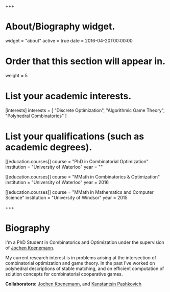 +++
# About/Biography widget.
widget = "about"
active = true
date = 2016-04-20T00:00:00

# Order that this section will appear in.
weight = 5

# List your academic interests.
[interests]
  interests = [
    "Discrete Optimization",
    "Algorithmic Game Theory",
    "Polyhedral Combinatorics"
  ]

# List your qualifications (such as academic degrees).
[[education.courses]]
  course = "PhD in Combinatorial Optimization"
  institution = "University of Waterloo"
  year = ""

[[education.courses]]
  course = "MMath in Combinatorics & Optimization"
  institution = "University of Waterloo"
  year = 2016

[[education.courses]]
  course = "MMath in Mathematics and Computer Science"
  institution = "University of Windsor"
  year = 2015
 
+++

# Biography
I'm a PhD Student in Combinatorics and Optimization under the supervision of [Jochen Koenemann](http://www.math.uwaterloo.ca/~jochen/).

My current research interest is in problems arising at the intersection of combinatorial optimization and game theory. In the past I've worked on polyhedral descriptions of stable matching, and on efficient computation of solution concepts for combinatorial cooperative games.

**Collaborators:** [Jochen Koenemann](http://www.math.uwaterloo.ca/~jochen/), and [Kanstantsin Pashkovich](https://kanstantsinpashkovich.bitbucket.io)

